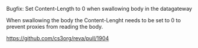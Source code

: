 Bugfix: Set Content-Length to 0 when swallowing body in the datagateway

When swallowing the body the Content-Lenght needs to be set to 0 to prevent proxies from reading the body.

https://github.com/cs3org/reva/pull/1904